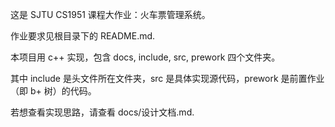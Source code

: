 这是 SJTU CS1951 课程大作业：火车票管理系统。

作业要求见根目录下的 README.md.

本项目用 c++ 实现，包含 docs, include, src, prework 四个文件夹。

其中 include 是头文件所在文件夹，src 是具体实现源代码，prework 是前置作业（即 b+ 树）的代码。

若想查看实现思路，请查看 docs/设计文档.md.
